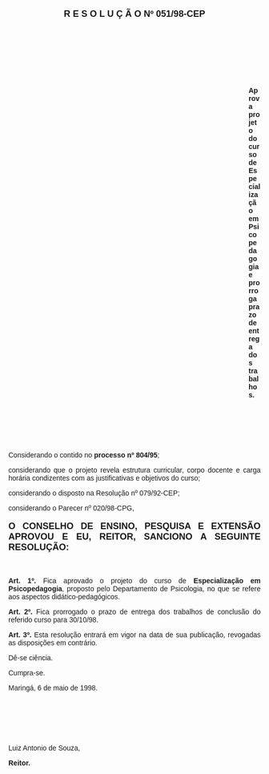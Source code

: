 <BODY>

<B><FONT FACE="Arial" SIZE=4><P ALIGN="CENTER">R E S O L U &Ccedil; &Atilde; O  Nº  051/98-CEP</P>
</B></FONT><FONT FACE="Arial"><P ALIGN="JUSTIFY"></P>
<P ALIGN="JUSTIFY">&nbsp;</P>
<P ALIGN="JUSTIFY">&nbsp;</P>
<P ALIGN="JUSTIFY">&nbsp;</P>
<P ALIGN="JUSTIFY">&nbsp;</P><DIR>
<DIR>
<DIR>
<DIR>
<DIR>
<DIR>
<DIR>
<DIR>
<DIR>
<DIR>
<DIR>
<DIR>

<B><P ALIGN="JUSTIFY">Aprova projeto do curso de Especializa&ccedil;&atilde;o em Psicopedagogia e prorroga prazo de entrega dos trabalhos.</P>
</B><P ALIGN="JUSTIFY"></P>
<P ALIGN="JUSTIFY">&nbsp;</P>
<P ALIGN="JUSTIFY">&nbsp;</P>
<P ALIGN="JUSTIFY">&nbsp;</P></DIR>
</DIR>
</DIR>
</DIR>
</DIR>
</DIR>
</DIR>
</DIR>
</DIR>
</DIR>
</DIR>
</DIR>

<P ALIGN="JUSTIFY">&#9;Considerando o contido no <B>processo nº 804/95</B>;</P>
<P ALIGN="JUSTIFY">&#9;considerando que o projeto revela estrutura curricular, corpo docente e carga hor&aacute;ria condizentes com as justificativas e objetivos do curso;</P>
<P ALIGN="JUSTIFY">&#9;considerando o disposto na Resolu&ccedil;&atilde;o nº 079/92-CEP;</P>
<P ALIGN="JUSTIFY">&#9;considerando o Parecer nº 020/98-CPG,</P>
<P ALIGN="JUSTIFY"></P>
</FONT><B><FONT FACE="Arial" SIZE=4><P ALIGN="JUSTIFY">O CONSELHO DE ENSINO, PESQUISA E EXTENS&Atilde;O APROVOU E EU, REITOR, SANCIONO A SEGUINTE RESOLU&Ccedil;&Atilde;O:</P>
</B></FONT><FONT FACE="Arial"><P ALIGN="JUSTIFY"></P>
<P ALIGN="JUSTIFY">&nbsp;</P>
<P ALIGN="JUSTIFY">&#9;<B>Art. 1º.</B> Fica aprovado o projeto do curso de <B>Especializa&ccedil;&atilde;o em Psicopedagogia</B>, proposto pelo Departamento de Psicologia, no que se refere aos aspectos did&aacute;tico-pedag&oacute;gicos.</P>
<P ALIGN="JUSTIFY">&#9;<B>Art. 2º.</B> Fica prorrogado o prazo de entrega dos trabalhos de conclus&atilde;o do referido curso para 30/10/98.</P>
<P ALIGN="JUSTIFY">&#9;<B>Art. 3º.</B> Esta resolu&ccedil;&atilde;o entrar&aacute; em vigor na data de sua publica&ccedil;&atilde;o, revogadas as disposi&ccedil;&otilde;es em contr&aacute;rio.</P>
<P ALIGN="JUSTIFY">&#9;D&ecirc;-se ci&ecirc;ncia.</P>
<P ALIGN="JUSTIFY">&#9;Cumpra-se.</P>
<P ALIGN="JUSTIFY"></P>
<P>Maring&aacute;, 6 de maio de 1998.</P>
<P ALIGN="JUSTIFY"></P>
<P ALIGN="JUSTIFY">&nbsp;</P>
<P ALIGN="JUSTIFY">&nbsp;</P>
<P ALIGN="JUSTIFY">&nbsp;</P>
<P ALIGN="JUSTIFY">Luiz Antonio de Souza,</P>
<B><P ALIGN="JUSTIFY">Reitor.</P></B></FONT></BODY>
